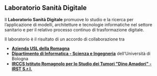 ## Laboratorio Sanità Digitale

Il **Laboratorio Sanità Digitale** promuove lo studio e la ricerca per l’applicazione di modelli, architetture e tecnologie informatiche nel settore sanitario e per il relativo processo continuo di trasformazione digitale.

Il laboratorio è il risultato di un accordo di collaborazione tra
- **[Azienda USL della Romagna](https://www.auslromagna.it/)**
- **[Dipartimento di Informatica - Scienza e Ingegneria](https://disi.unibo.it/it)** dell'Università di Bologna
- **[IRCCS Istituto Romagnolo per lo Studio dei Tumori "Dino Amadori" - IRST S.r.l.](https://www.irst.emr.it/it/)**
